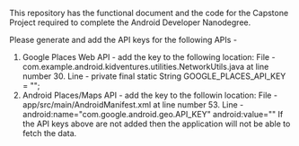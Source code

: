 This repository has the functional document and the code for the Capstone Project required to complete the Android Developer Nanodegree.

Please generate and add the API keys for the following APIs -
1) Google Places Web API - add the key to the following location:
   File - com.example.android.kidventures.utilities.NetworkUtils.java at line number 30.
   Line - private final static String GOOGLE_PLACES_API_KEY = "";
2) Android Places/Maps API - add the key to the followin location:
   File - app/src/main/AndroidManifest.xml at line number 53.
   Line - android:name="com.google.android.geo.API_KEY" android:value=""
If the API keys above are not added then the application will not be able to fetch the data.
